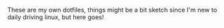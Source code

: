 These are my own dotfiles, things might be a bit sketch since I'm new to daily driving linux, but here goes!
